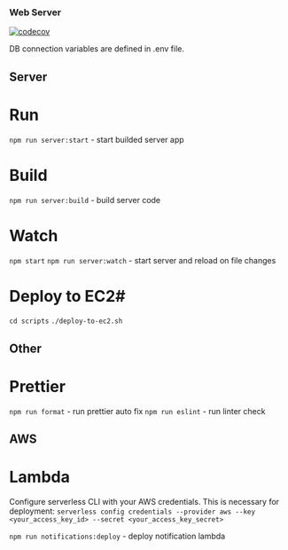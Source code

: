 ### Web Server ###
[![codecov](https://codecov.io/gh/goremchik/web-server/branch/master/graph/badge.svg?token=MO8MYLIF13)](https://codecov.io/gh/goremchik/web-server)

DB connection variables are defined in .env file. 

## Server ##
# Run #

`npm run server:start` - start builded server app
# Build #
`npm run server:build` - build server code

# Watch #
`npm start`
`npm run server:watch` - start server and reload on file changes

# Deploy to EC2#
`cd scripts`
`./deploy-to-ec2.sh`

## Other ##
# Prettier #
`npm run format` - run prettier auto fix
`npm run eslint` - run linter check

## AWS ##
# Lambda #
 Configure serverless CLI with your AWS credentials. This is necessary for deployment:
`serverless config credentials --provider aws --key <your_access_key_id> --secret <your_access_key_secret>`

`npm run notifications:deploy` - deploy notification lambda
